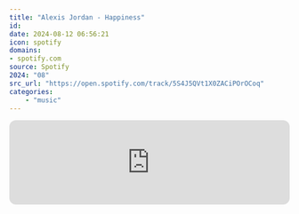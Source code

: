 ```yaml
---
title: "Alexis Jordan - Happiness"
id: 
date: 2024-08-12 06:56:21
icon: spotify
domains:
- spotify.com
source: Spotify
2024: "08"
src_url: "https://open.spotify.com/track/5S4J5QVt1X0ZACiPOrOCoq"
categories:
    - "music"
---
```

<iframe style="border-radius: 12px" width="100%" height="152" title="Spotify Embed: Happiness" frameborder="0" allowfullscreen allow="autoplay; clipboard-write; encrypted-media; fullscreen; picture-in-picture" loading="lazy" src="https://open.spotify.com/embed/track/5S4J5QVt1X0ZACiPOrOCoq?utm_source=oembed"></iframe>
